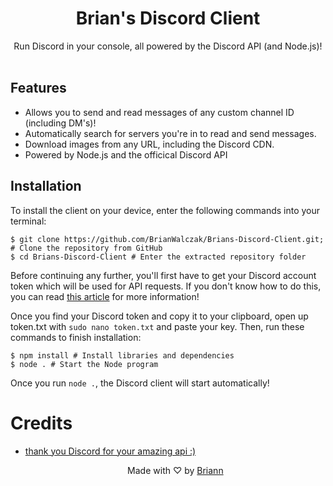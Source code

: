 <h1 align="center">Brian's Discord Client</h1>

<p align="center">Run Discord in your console, all powered by the Discord API (and Node.js)!<br><br></p>

## Features
- Allows you to send and read messages of any custom channel ID (including DM's)!
- Automatically search for servers you're in to read and send messages.
- Download images from any URL, including the Discord CDN.
- Powered by Node.js and the officical Discord API

## Installation
To install the client on your device, enter the following commands into your terminal:

```
$ git clone https://github.com/BrianWalczak/Brians-Discord-Client.git; # Clone the repository from GitHub
$ cd Brians-Discord-Client # Enter the extracted repository folder
```

Before continuing any further, you'll first have to get your Discord account token which will be used for API requests.
If you don't know how to do this, you can read [this article](https://www.geeksforgeeks.org/how-to-get-discord-token/) for more information!

Once you find your Discord token and copy it to your clipboard, open up token.txt with `sudo nano token.txt` and paste your key. Then, run these commands to finish installation: 
```
$ npm install # Install libraries and dependencies
$ node . # Start the Node program
```
Once you run ``node .``, the Discord client will start automatically!


# Credits
- [thank you Discord for your amazing api :)](https://discord.com)

  <p align="center">Made with ♡ by <a href="https://www.brianwalczak.com">Briann</a></p>
